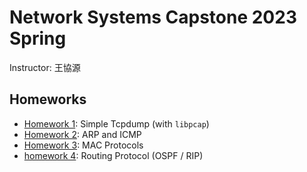 # Network Systems Capstone 2023 Spring

Instructor: 王協源

## Homeworks

- [Homework 1](hw1): Simple Tcpdump (with `libpcap`)
- [Homework 2](hw2): ARP and ICMP
- [Homework 3](hw3): MAC Protocols
- [homework 4](hw4): Routing Protocol (OSPF / RIP)
